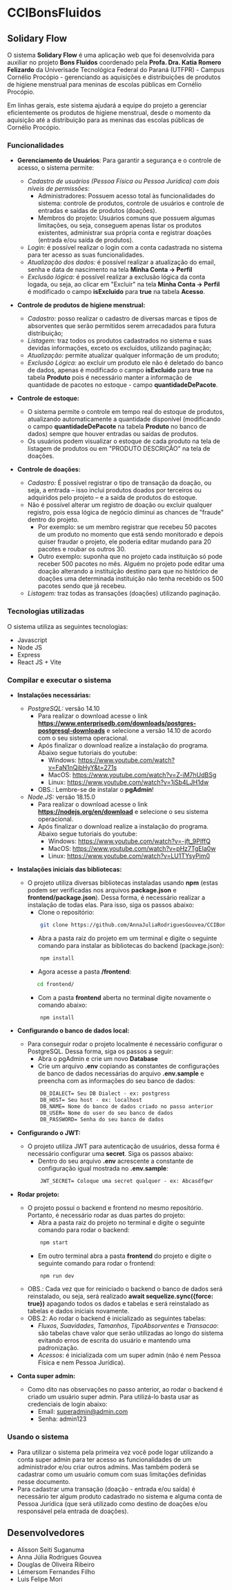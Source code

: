 # CCIBonsFluidos

## Solidary Flow
O sistema **Solidary Flow** é uma aplicação web que foi desenvolvida para auxiliar no projeto **Bons Fluídos** coordenado pela **Profa. Dra. Katia Romero Felizardo** da Univerisade Tecnológica Federal do Paraná (UTFPR) - Campus Cornélio Procópio - gerenciando as aquisições e distribuições de produtos de higiene menstrual para meninas de escolas públicas em Cornélio Procópio.

Em linhas gerais, este sistema ajudará a equipe do projeto a gerenciar eficientemente os produtos de higiene menstrual, desde o momento da aquisição até a distribuição para as meninas das escolas públicas de Cornélio Procópio.

### Funcionalidades
- **Gerenciamento de Usuários**: Para garantir a segurança e o controle de acesso, o sistema permite: 
    - *Cadastro de usuários (Pessoa Física ou Pessoa Jurídica) com dois níveis de permissões:*
        - Administradores: Possuem acesso total às funcionalidades do sistema: controle de produtos, controle de usuários e controle de entradas e saídas de produtos (doações).
        - Membros do projeto: Usuários comuns que possuem algumas limitações, ou seja, conseguem apenas listar os produtos existentes, administrar sua própria conta e registrar doações (entrada e/ou saída de produtos).
    - *Login:* é possível realizar o login com a conta cadastrada no sistema para ter acesso as suas funcionalidades.
    - *Atualização dos dados:* é possível realizar a atualização do email, senha e data de nascimento na tela **Minha Conta -> Perfil**
    - *Exclusão lógica:* é possível realizar a exclusão lógica da conta logada, ou seja, ao clicar em "Excluir" na tela **Minha Conta -> Perfil** é modificado o campo **isExcluido** para **true** na tabela **Acesso**.

- **Controle de produtos de higiene menstrual:**
    - *Cadastro:* posso realizar o cadastro de diversas marcas e tipos de absorventes que serão permitidos serem arrecadados para futura distribuição;
    - *Listagem:* traz todos os produtos cadastrados no sistema e suas devidas informações, exceto os excluídos, utilizando paginação;
    - *Atualização:* permite atualizar qualquer informação de um produto;
    - *Exclusão Lógica:* ao excluir um produto ele não é deletado do banco de dados, apenas é modificado o campo **isExcluido** para **true** na tabela **Produto** pois é necessário manter a informação de quantidade de pacotes no estoque - campo **quantidadeDePacote**.

- **Controle de estoque:** 
    - O sistema permite o controle em tempo real do estoque de produtos, atualizando automaticamente a quantidade disponível (modificando o campo **quantidadeDePacote** na tabela **Produto** no banco de dados) sempre que houver entradas ou saídas de produtos. 
    - Os usuários podem visualizar o estoque de cada produto na tela de listagem de produtos ou em "PRODUTO DESCRIÇÃO" na tela de doações.

- **Controle de doações:**
    - *Cadastro:* É possível registrar o tipo de transação da doação, ou seja, a entrada – isso inclui produtos doados por terceiros ou adquiridos pelo projeto – e a saída de produtos do estoque.
    - Não é possível alterar um registro de doação ou excluir qualquer registro, pois essa lógica de negócio diminui as chances de "fraude" dentro do projeto. 
        - Por exemplo: se um membro registrar que recebeu 50 pacotes de um produto no momento que está sendo monitorado e depois quiser fraudar o projeto, ele poderia editar mudando para 20 pacotes e roubar os outros 30.
        - Outro exemplo: suponha que no projeto cada instituição só pode receber 500 pacotes no mês. Alguém no projeto pode editar uma doação alterando a instituição destino para que no histórico de doações uma determinada instituição não tenha recebido os 500 pacotes sendo que já recebeu.
    - *Listagem:* traz todas as transações (doações) utilizando paginação.

### Tecnologias utilizadas
O sistema utiliza as seguintes tecnologias:
- Javascript
- Node JS
- Express
- React JS + Vite

### Compilar e executar o sistema
- **Instalações necessárias:**
    - *PostgreSQL:* versão 14.10
        - Para realizar o download acesse o link **https://www.enterprisedb.com/downloads/postgres-postgresql-downloads** e selecione a versão 14.10 de acordo com o seu sistema operacional.
        - Após finalizar o download realize a instalação do programa. Abaixo segue tutoriais do youtube:
            - Windows: https://www.youtube.com/watch?v=FaN1nQibHyY&t=271s
            - MacOS: https://www.youtube.com/watch?v=Z-iM7hUdBSg
            - Linux: https://www.youtube.com/watch?v=1jSb4LJH1dw
        - OBS.: Lembre-se de instalar o **pgAdmin**!
    - *Node.JS:* versão 18.15.0
        - Para realizar o download acesse o link **https://nodejs.org/en/download** e selecione o seu sistema operacional.
        - Após finalizar o download realize a instalação do programa. Abaixo segue tutoriais do youtube:
            - Windows: https://www.youtube.com/watch?v=-jft_9PlffQ
            - MacOS: https://www.youtube.com/watch?v=pHz7TgEIa0w
            - Linux: https://www.youtube.com/watch?v=LU1TYsyPim0

- **Instalações iniciais das bibliotecas:**
    - O projeto utiliza diversas bibliotecas instaladas usando **npm** (estas podem ser verificadas nos arquivos **package.json** e **frontend/package.json**). Dessa forma, é necessário realizar a instalação de todas elas. Para isso, siga os passos abaixo:
        - Clone o repositório:
        ```sh
            git clone https://github.com/AnnaJuliaRodriguesGouvea/CCIBonsFluidos.git
        ```
        - Abra a pasta raiz do projeto em um terminal e digite o seguinte comando para instalar as bibliotecas do backend (package.json):
        ```sh
            npm install
        ```
        - Agora acesse a pasta **/frontend**:
         ```sh
            cd frontend/
        ```
        - Com a pasta **frontend** aberta no terminal digite novamente o comando abaixo:
        ```sh
            npm install
        ```

- **Configurando o banco de dados local:**
    - Para conseguir rodar o projeto localmente é necessário configurar o PostgreSQL. Dessa forma, siga os passos a seguir:
        - Abra o pgAdmin e crie um novo **Database**
        - Crie um arquivo **.env** copiando as constantes de configurações de banco de dados necessárias do arquivo **.env.sample** e preencha com as informações do seu banco de dados:
        ```txt
            DB_DIALECT= Seu DB Dialect - ex: postgress
            DB_HOST= Seu host - ex: localhost
            DB_NAME= Nome do banco de dados criado no passo anterior
            DB_USER= Nome do user do seu banco de dados
            DB_PASSWORD= Senha do seu banco de dados
        ```
- **Configurando o JWT:**
    - O projeto utiliza JWT para autenticação de usuários, dessa forma é necessário configurar uma **secret**. Siga os passos abaixo:
        - Dentro do seu arquivo **.env** acrescente a constante de configuração igual mostrada no **.env.sample**:
        ```txt
            JWT_SECRET= Coloque uma secret qualquer - ex: Abcasdfqwr
        ```

- **Rodar projeto:**
    - O projeto possui o backend e frontend no mesmo repositório. Portanto, é necessário rodar as duas partes do projeto:
        - Abra a pasta raiz do projeto no terminal e digite o seguinte comando para rodar o backend:
        ```sh
            npm start
        ```
        - Em outro terminal abra a pasta **frontend** do projeto e digite o seguinte comando para rodar o frontend:
        ```sh
            npm run dev
        ```
    - OBS.: Cada vez que for reiniciado o backend o banco de dados será reinstalado, ou seja, será realizado **await sequelize.sync({force: true})** apagando todos os dados e tabelas e será reinstalado as tabelas e dados iniciais novamente.
    - OBS.2: Ao rodar o backend é inicializado as seguintes tabelas: 
        - *Fluxos*, *Suavidades*, *Tamanhos*, *TipoAbsorventes* e *Transacao*: são tabelas chave valor que serão utilizadas ao longo do sistema evitando erros de escrita do usuário e mantendo uma padronização.
        - *Acessos*: é inicializada com um super admin (não é nem Pessoa Física e nem Pessoa Jurídica).

- **Conta super admin:**
    - Como dito nas observações no passo anterior, ao rodar o backend é criado um usuário super admin. Para utilizá-lo basta usar as credenciais de login abaixo:
        - Email: superadmin@admin.com
        - Senha: admin123

### Usando o sistema
- Para utilizar o sistema pela primeira vez você pode logar utilizando a conta super admin para ter acesso as funcionalidades de um administrador e/ou criar outros admins. Mas também poderá se cadastrar como um usuário comum com suas limitações definidas nesse documento.
- Para cadastrar uma transação (doação - entrada e/ou saída) é necessário ter algum produto cadastrado no sistema e alguma conta de Pessoa Jurídica (que será utilizado como destino de doações e/ou responsável pela entrada de doações).


## Desenvolvedores
- Alisson Seiti Suganuma
- Anna Júlia Rodrigues Gouvea
- Douglas de Oliveira Ribeiro
- Lémersom Fernandes Filho
- Luis Felipe Mori
